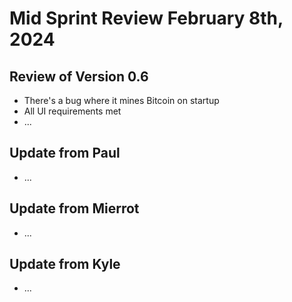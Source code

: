 # Mid Sprint Review February 8th, 2024

## Review of Version 0.6
- There's a bug where it mines Bitcoin on startup
- All UI requirements met
- ...

## Update from Paul
- ...

## Update from Mierrot
- ...

## Update from Kyle
- ...